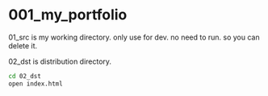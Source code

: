 # 001_my_portfolio


01_src is my working directory. only use for dev. no need to run. so you can delete it.


02_dst is distribution directory.

```bash
cd 02_dst
open index.html
```




